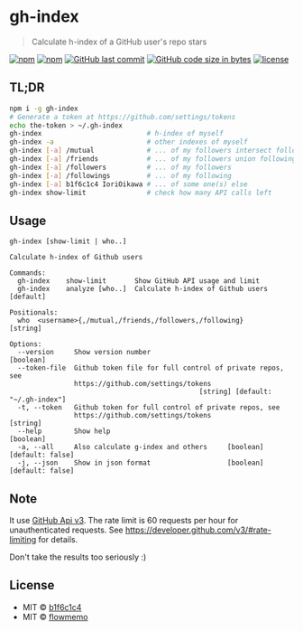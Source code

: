 # gh-index

> Calculate h-index of a GitHub user's repo stars

[![npm](https://img.shields.io/npm/v/gh-index.svg?style=flat-square)](https://www.npmjs.com/package/gh-index)
[![npm](https://img.shields.io/npm/dt/gh-index.svg?style=flat-square)](https://www.npmjs.com/package/gh-index)
[![GitHub last commit](https://img.shields.io/github/last-commit/b1f6c1c4/gh-index.svg?style=flat-square)](https://github.com/b1f6c1c4/gh-index)
[![GitHub code size in bytes](https://img.shields.io/github/languages/code-size/b1f6c1c4/gh-index.svg?style=flat-square)](https://github.com/b1f6c1c4/gh-index)
[![license](https://img.shields.io/github/license/b1f6c1c4/gh-index.svg?style=flat-square)](https://github.com/b1f6c1c4/gh-index/blob/master/LICENSE.md)

## TL;DR

```bash
npm i -g gh-index
# Generate a token at https://github.com/settings/tokens
echo the-token > ~/.gh-index
gh-index                          # h-index of myself
gh-index -a                       # other indexes of myself
gh-index [-a] /mutual             # ... of my followers intersect following
gh-index [-a] /friends            # ... of my followers union following
gh-index [-a] /followers          # ... of my followers
gh-index [-a] /followings         # ... of my following
gh-index [-a] b1f6c1c4 IoriOikawa # ... of some one(s) else
gh-index show-limit               # check how many API calls left
```

## Usage

```
gh-index [show-limit | who..]

Calculate h-index of Github users

Commands:
  gh-index    show-limit       Show GitHub API usage and limit
  gh-index    analyze [who..]  Calculate h-index of Github users       [default]

Positionals:
  who  <username>{,/mutual,/friends,/followers,/following}              [string]

Options:
  --version     Show version number                                    [boolean]
  --token-file  Github token file for full control of private repos, see
                https://github.com/settings/tokens
                                               [string] [default: "~/.gh-index"]
  -t, --token   Github token for full control of private repos, see
                https://github.com/settings/tokens                      [string]
  --help        Show help                                              [boolean]
  -a, --all     Also calculate g-index and others     [boolean] [default: false]
  -j, --json    Show in json format                   [boolean] [default: false]
```

## Note

It use [GitHub Api v3](https://developer.github.com/v3/).
The rate limit is 60 requests per hour for unauthenticated requests.
See https://developer.github.com/v3/#rate-limiting for details.

Don't take the results too seriously :)

## License

* MIT © [b1f6c1c4](http://github.com/b1f6c1c4)
* MIT © [flowmemo](http://weibo.com/flowmemo)
